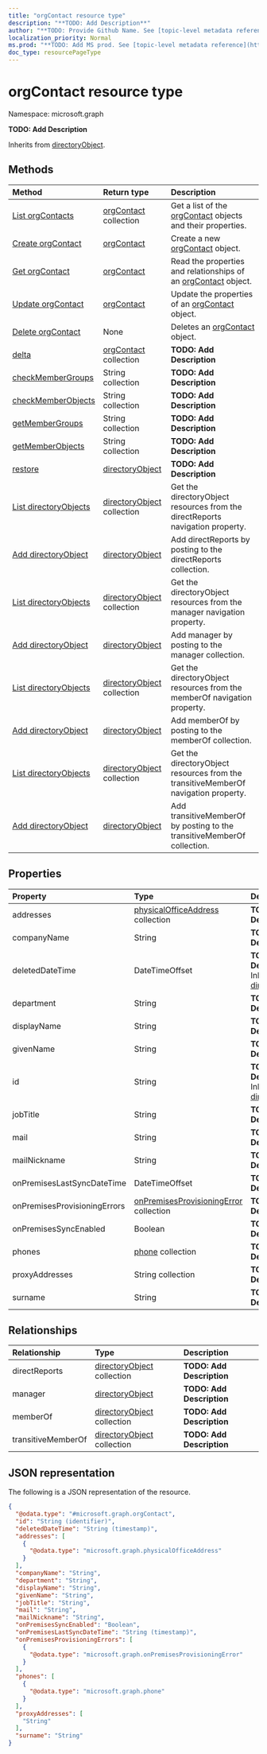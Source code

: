 ```yaml
---
title: "orgContact resource type"
description: "**TODO: Add Description**"
author: "**TODO: Provide Github Name. See [topic-level metadata reference](https://msgo.azurewebsites.net/add/document/guidelines/metadata.html#topic-level-metadata)**"
localization_priority: Normal
ms.prod: "**TODO: Add MS prod. See [topic-level metadata reference](https://msgo.azurewebsites.net/add/document/guidelines/metadata.html#topic-level-metadata)**"
doc_type: resourcePageType
---
```


# orgContact resource type

Namespace: microsoft.graph

**TODO: Add Description**


Inherits from [directoryObject](../resources/directoryobject.md).

## Methods
|Method|Return type|Description|
|:---|:---|:---|
|[List orgContacts](../api/orgcontact-list.md)|[orgContact](../resources/orgcontact.md) collection|Get a list of the [orgContact](../resources/orgcontact.md) objects and their properties.|
|[Create orgContact](../api/orgcontact-post-contacts.md)|[orgContact](../resources/orgcontact.md)|Create a new [orgContact](../resources/orgcontact.md) object.|
|[Get orgContact](../api/orgcontact-get.md)|[orgContact](../resources/orgcontact.md)|Read the properties and relationships of an [orgContact](../resources/orgcontact.md) object.|
|[Update orgContact](../api/orgcontact-update.md)|[orgContact](../resources/orgcontact.md)|Update the properties of an [orgContact](../resources/orgcontact.md) object.|
|[Delete orgContact](../api/orgcontact-delete.md)|None|Deletes an [orgContact](../resources/orgcontact.md) object.|
|[delta](../api/orgcontact-delta.md)|[orgContact](../resources/orgcontact.md) collection|**TODO: Add Description**|
|[checkMemberGroups](../api/orgcontact-checkmembergroups.md)|String collection|**TODO: Add Description**|
|[checkMemberObjects](../api/orgcontact-checkmemberobjects.md)|String collection|**TODO: Add Description**|
|[getMemberGroups](../api/orgcontact-getmembergroups.md)|String collection|**TODO: Add Description**|
|[getMemberObjects](../api/orgcontact-getmemberobjects.md)|String collection|**TODO: Add Description**|
|[restore](../api/orgcontact-restore.md)|[directoryObject](../resources/directoryobject.md)|**TODO: Add Description**|
|[List directoryObjects](../api/orgcontact-list-directreports.md)|[directoryObject](../resources/directoryobject.md) collection|Get the directoryObject resources from the directReports navigation property.|
|[Add directoryObject](../api/orgcontact-post-directreports.md)|[directoryObject](../resources/directoryobject.md)|Add directReports by posting to the directReports collection.|
|[List directoryObjects](../api/orgcontact-list-manager.md)|[directoryObject](../resources/directoryobject.md) collection|Get the directoryObject resources from the manager navigation property.|
|[Add directoryObject](../api/orgcontact-post-manager.md)|[directoryObject](../resources/directoryobject.md)|Add manager by posting to the manager collection.|
|[List directoryObjects](../api/orgcontact-list-memberof.md)|[directoryObject](../resources/directoryobject.md) collection|Get the directoryObject resources from the memberOf navigation property.|
|[Add directoryObject](../api/orgcontact-post-memberof.md)|[directoryObject](../resources/directoryobject.md)|Add memberOf by posting to the memberOf collection.|
|[List directoryObjects](../api/orgcontact-list-transitivememberof.md)|[directoryObject](../resources/directoryobject.md) collection|Get the directoryObject resources from the transitiveMemberOf navigation property.|
|[Add directoryObject](../api/orgcontact-post-transitivememberof.md)|[directoryObject](../resources/directoryobject.md)|Add transitiveMemberOf by posting to the transitiveMemberOf collection.|

## Properties
|Property|Type|Description|
|:---|:---|:---|
|addresses|[physicalOfficeAddress](../resources/physicalofficeaddress.md) collection|**TODO: Add Description**|
|companyName|String|**TODO: Add Description**|
|deletedDateTime|DateTimeOffset|**TODO: Add Description** Inherited from [directoryObject](../resources/directoryobject.md)|
|department|String|**TODO: Add Description**|
|displayName|String|**TODO: Add Description**|
|givenName|String|**TODO: Add Description**|
|id|String|**TODO: Add Description** Inherited from [directoryObject](../resources/directoryobject.md)|
|jobTitle|String|**TODO: Add Description**|
|mail|String|**TODO: Add Description**|
|mailNickname|String|**TODO: Add Description**|
|onPremisesLastSyncDateTime|DateTimeOffset|**TODO: Add Description**|
|onPremisesProvisioningErrors|[onPremisesProvisioningError](../resources/onpremisesprovisioningerror.md) collection|**TODO: Add Description**|
|onPremisesSyncEnabled|Boolean|**TODO: Add Description**|
|phones|[phone](../resources/phone.md) collection|**TODO: Add Description**|
|proxyAddresses|String collection|**TODO: Add Description**|
|surname|String|**TODO: Add Description**|

## Relationships
|Relationship|Type|Description|
|:---|:---|:---|
|directReports|[directoryObject](../resources/directoryobject.md) collection|**TODO: Add Description**|
|manager|[directoryObject](../resources/directoryobject.md)|**TODO: Add Description**|
|memberOf|[directoryObject](../resources/directoryobject.md) collection|**TODO: Add Description**|
|transitiveMemberOf|[directoryObject](../resources/directoryobject.md) collection|**TODO: Add Description**|

## JSON representation
The following is a JSON representation of the resource.
<!-- {
  "blockType": "resource",
  "keyProperty": "id",
  "@odata.type": "microsoft.graph.orgContact",
  "baseType": "Microsoft.DirectoryServices.directoryObject",
  "openType": true
}
-->
``` json
{
  "@odata.type": "#microsoft.graph.orgContact",
  "id": "String (identifier)",
  "deletedDateTime": "String (timestamp)",
  "addresses": [
    {
      "@odata.type": "microsoft.graph.physicalOfficeAddress"
    }
  ],
  "companyName": "String",
  "department": "String",
  "displayName": "String",
  "givenName": "String",
  "jobTitle": "String",
  "mail": "String",
  "mailNickname": "String",
  "onPremisesSyncEnabled": "Boolean",
  "onPremisesLastSyncDateTime": "String (timestamp)",
  "onPremisesProvisioningErrors": [
    {
      "@odata.type": "microsoft.graph.onPremisesProvisioningError"
    }
  ],
  "phones": [
    {
      "@odata.type": "microsoft.graph.phone"
    }
  ],
  "proxyAddresses": [
    "String"
  ],
  "surname": "String"
}
```

